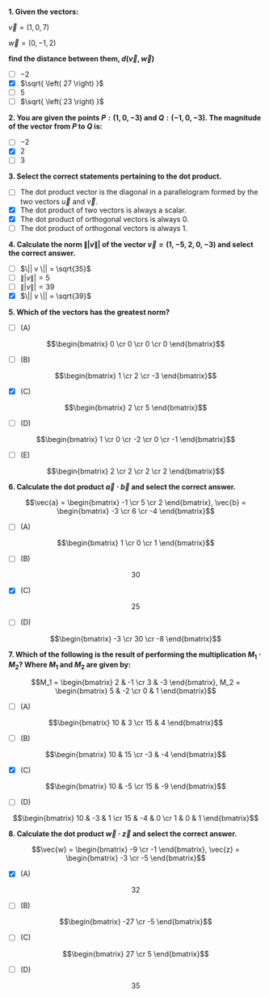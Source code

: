 **1. Given the vectors:**

$\vec{v} = \left( 1,0,7 \right)$

$\vec{w} = \left( 0,-1,2 \right)$

**find the distance between them, $d \left( \vec{v}, \vec{w} \right)$**
- [ ] $-2$
- [x] $\sqrt{ \left( 27 \right) }$
- [ ] $5$
- [ ] $\sqrt{ \left( 23 \right) }$

**2. You are given the points $P: \left( 1, 0, -3 \right)$ and $Q: \left( −1, 0, -3 \right)$. The magnitude of the vector from $P$ to $Q$ is:**
- [ ] $-2$
- [x] $2$
- [ ] $3$

**3. Select the correct statements pertaining to the dot product.**
- [ ] The dot product vector is the diagonal in a parallelogram formed by the two vectors $\vec{u}$ and $\vec{v}$.
- [x] The dot product of two vectors is always a scalar.
- [x] The dot product of orthogonal vectors is always 0.
- [ ] The dot product of orthogonal vectors is always 1. 

**4. Calculate the norm $\|| v \||$ of the vector $\vec{v} = \left( 1,-5,2,0,-3 \right)$ and select the correct answer.**
- [ ] $\|| v \|| = \sqrt{35}$
- [ ] $\|| v \|| = 5$
- [ ] $\|| v \|| = 39$
- [x] $\|| v \|| = \sqrt{39}$

**5. Which of the vectors has the greatest norm?**
- [ ] (A)

$$\begin{bmatrix} 0 \cr 0 \cr 0 \cr 0 \end{bmatrix}$$
- [ ] (B)

$$\begin{bmatrix} 1 \cr 2 \cr -3 \end{bmatrix}$$
- [x] (C)

$$\begin{bmatrix} 2 \cr 5 \end{bmatrix}$$
- [ ] (D)

$$\begin{bmatrix} 1 \cr 0 \cr -2 \cr 0 \cr -1 \end{bmatrix}$$
- [ ] (E)

$$\begin{bmatrix} 2 \cr 2 \cr 2 \cr 2 \end{bmatrix}$$

**6. Calculate the dot product $\vec{a} \cdot \vec{b}$ and select the correct answer.**

$$\vec{a} = \begin{bmatrix} -1 \cr 5 \cr 2 \end{bmatrix}, \vec{b} = \begin{bmatrix} -3 \cr 6 \cr -4 \end{bmatrix}$$

- [ ] (A)

$$\begin{bmatrix} 1 \cr 0 \cr 1 \end{bmatrix}$$
- [ ] (B)

$$30$$
- [x] (C)

$$25$$
- [ ] (D)

$$\begin{bmatrix} -3 \cr 30 \cr -8 \end{bmatrix}$$

**7. Which of the following is the result of performing the multiplication $M_1 \cdot M_2$? Where $M_1$ and $M_2$ are given by:**

$$M_1 = \begin{bmatrix} 2 & -1 \cr 3 & -3 \end{bmatrix}, M_2 = \begin{bmatrix} 5 & -2 \cr 0 & 1 \end{bmatrix}$$

- [ ] (A)

$$\begin{bmatrix} 10 & 3 \cr 15 & 4 \end{bmatrix}$$
- [ ] (B)

$$\begin{bmatrix} 10 & 15 \cr -3 & -4 \end{bmatrix}$$
- [x] (C)

$$\begin{bmatrix} 10 & -5 \cr 15 & -9 \end{bmatrix}$$
- [ ] (D)

$$\begin{bmatrix} 10 & -3 & 1 \cr 15 & -4 & 0 \cr 1 & 0 & 1 \end{bmatrix}$$

**8. Calculate the dot product $\vec{w} \cdot \vec{z}$ and select the correct answer.**

$$\vec{w} = \begin{bmatrix} -9 \cr -1 \end{bmatrix}, \vec{z} = \begin{bmatrix} -3 \cr -5 \end{bmatrix}$$

- [x] (A)

$$32$$
- [ ] (B)

$$\begin{bmatrix} -27 \cr -5 \end{bmatrix}$$
- [ ] (C)

$$\begin{bmatrix} 27 \cr 5 \end{bmatrix}$$
- [ ] (D)

$$35$$

